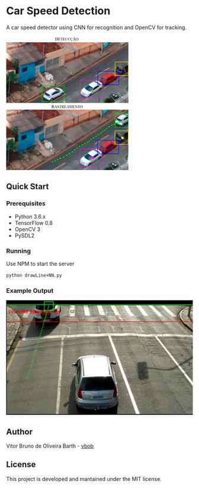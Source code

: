 # Car Speed Detection

A car speed detector using CNN for recognition and OpenCV for tracking.

![Alt Text](images/img1.png)

## Quick Start

### Prerequisites

- Python 3.6.x
- TensorFlow 0.8
- OpenCV 3
- PySDL2

### Running
Use NPM to start the server

```bash
python drawLine+NN.py
```
### Example Output
![Alt Text](images/img2.png)

## Author
Vitor Bruno de Oliveira Barth - [vbob](http://github.com/vbob)

## License
This project is developed and mantained under the MIT license. 
